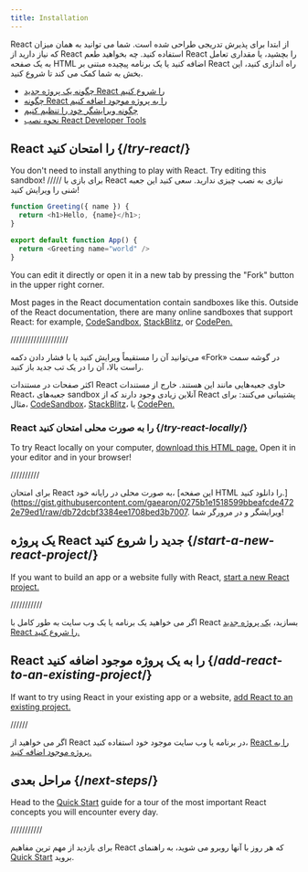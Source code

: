 ```yaml
---
title: Installation
---
```


<Intro>

React از ابتدا برای پذیرش تدریجی طراحی شده است. شما می توانید به همان میزان که نیاز دارید از React استفاده کنید. چه بخواهید طعم React را بچشید، یا مقداری تعامل به یک صفحه HTML اضافه کنید یا یک برنامه پیچیده مبتنی بر React راه اندازی کنید، این بخش به شما کمک می کند تا شروع کنید.

</Intro>

<YouWillLearn isChapter={true}>

* [چگونه یک پروژه جدید React را شروع کنیم](/learn/start-a-new-react-project)
* [چگونه React را به پروژه موجود اضافه کنیم](/learn/add-react-to-an-existing-project)
* [چگونه ویرایشگر خود را تنظیم کنیم](/learn/editor-setup)
* [نحوه نصب React Developer Tools](/learn/react-developer-tools)

</YouWillLearn>

## React را امتحان کنید {/*try-react*/}

You don't need to install anything to play with React. Try editing this sandbox!
/////
برای بازی با React نیازی به نصب چیزی ندارید. سعی کنید این جعبه شنی را ویرایش کنید!

<Sandpack>

```js
function Greeting({ name }) {
  return <h1>Hello, {name}</h1>;
}

export default function App() {
  return <Greeting name="world" />
}
```

</Sandpack>

You can edit it directly or open it in a new tab by pressing the "Fork" button in the upper right corner.

Most pages in the React documentation contain sandboxes like this. Outside of the React documentation, there are many online sandboxes that support React: for example, [CodeSandbox](https://codesandbox.io/s/new), [StackBlitz](https://stackblitz.com/fork/react), or [CodePen.](https://codepen.io/pen?&editors=0010&layout=left&prefill_data_id=3f4569d1-1b11-4bce-bd46-89090eed5ddb)

////////////////////

می‌توانید آن را مستقیماً ویرایش کنید یا با فشار دادن دکمه «Fork» در گوشه سمت راست بالا، آن را در یک تب جدید باز کنید.

اکثر صفحات در مستندات React حاوی جعبه‌هایی مانند این هستند. خارج از مستندات React، جعبه‌های sandbox آنلاین زیادی وجود دارند که از React پشتیبانی می‌کنند: برای مثال، [CodeSandbox](https://codesandbox.io/s/new)، [StackBlitz](https://stackblitz.com/fork/react )، یا [CodePen.](https://codepen.io/pen?&editors=0010&layout=left&prefill_data_id=3f4569d1-1b11-4bce-bd46-89090eed5ddb)

### React را به صورت محلی امتحان کنید {/*try-react-locally*/}

To try React locally on your computer, [download this HTML page.](https://gist.githubusercontent.com/gaearon/0275b1e1518599bbeafcde4722e79ed1/raw/db72dcbf3384ee1708c4a07d3be79860db04bff0/example.html) Open it in your editor and in your browser!

//////////

برای امتحان React به صورت محلی در رایانه خود، [این صفحه HTML را دانلود کنید.](https://gist.githubusercontent.com/gaearon/0275b1e1518599bbeafcde4722e79ed1/raw/db72dcbf3384ee1708bed3b7007. ویرایشگر و در مرورگر شما!

## یک پروژه React جدید را شروع کنید {/*start-a-new-react-project*/}

If you want to build an app or a website fully with React, [start a new React project.](/learn/start-a-new-react-project)

///////////

اگر می خواهید یک برنامه یا یک وب سایت به طور کامل با React بسازید، [یک پروژه جدید React را شروع کنید.](/learn/start-a-new-react-project)

## React را به یک پروژه موجود اضافه کنید {/*add-react-to-an-existing-project*/}

If want to try using React in your existing app or a website, [add React to an existing project.](/learn/add-react-to-an-existing-project)

//////

اگر می خواهید از React در برنامه یا وب سایت موجود خود استفاده کنید، [React را به پروژه موجود اضافه کنید.](/learn/add-react-to-an-existing-project)

## مراحل بعدی {/*next-steps*/}

Head to the [Quick Start](/learn) guide for a tour of the most important React concepts you will encounter every day.

///////////

برای بازدید از مهم ترین مفاهیم React که هر روز با آنها روبرو می شوید، به راهنمای [Quick Start](/learn) بروید.
